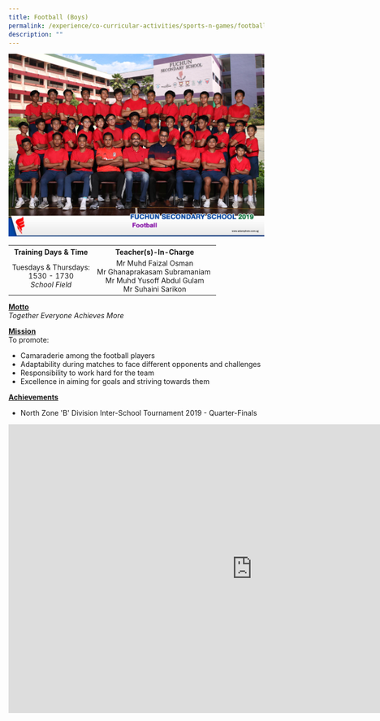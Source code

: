 ```yaml
---
title: Football (Boys)
permalink: /experience/co-curricular-activities/sports-n-games/football-boys
description: ""
---
```

<img src="/images/fb1.jpeg">
<table>
<tbody>
<tr>
<th style="text-align: center;">Training Days &amp; Time</th>
<th style="text-align: center;">Teacher(s)-In-Charge</th>
</tr>
<tr>
<td style="text-align: center;">
<div>Tuesdays &amp; Thursdays:</div>
<div>1530 - 1730</div>
<div><em>School Field</em></div>
</td>
<td style="text-align: center;">
<div>Mr Muhd Faizal Osman</div>
<div>
<div>Mr Ghanaprakasam Subramaniam&nbsp;</div>
<div>Mr Muhd Yusoff Abdul Gulam</div>
<div>Mr Suhaini Sarikon</div>
</div>
</td>
</tr>
</tbody>
</table>
<p><strong><u>Motto<br /></u></strong><em>Together Everyone Achieves More</em></p>
<p><strong><u>Mission<br /></u></strong>To promote:</p>
<ul>
<li>Camaraderie among the football players</li>
<li>Adaptability during matches to face different opponents and challenges</li>
<li>Responsibility to work hard for the team</li>
<li>Excellence in aiming for goals and striving towards them</li>
</ul>
<p><strong><u>Achievements</u></strong></p>
<ul>
<li>North Zone 'B' Division Inter-School Tournament 2019 - Quarter-Finals</li>
</ul>
<iframe src="https://docs.google.com/presentation/d/e/2PACX-1vRD_0C7Kk-2QmP4xzAte_BztEvxCb00WihIxWJtwCwha_6tJn-LaqvAlgibGM4bF0lMbGWGQJDRYaED/embed?start=false&loop=false&delayms=10000" frameborder="0" width="960" height="569" allowfullscreen="true"></iframe>